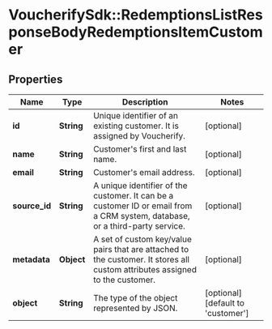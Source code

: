 # VoucherifySdk::RedemptionsListResponseBodyRedemptionsItemCustomer

## Properties

| Name | Type | Description | Notes |
| ---- | ---- | ----------- | ----- |
| **id** | **String** | Unique identifier of an existing customer. It is assigned by Voucherify. | [optional] |
| **name** | **String** | Customer&#39;s first and last name. | [optional] |
| **email** | **String** | Customer&#39;s email address. | [optional] |
| **source_id** | **String** | A unique identifier of the customer. It can be a customer ID or email from a CRM system, database, or a third-party service. | [optional] |
| **metadata** | **Object** | A set of custom key/value pairs that are attached to the customer. It stores all custom attributes assigned to the customer. | [optional] |
| **object** | **String** | The type of the object represented by JSON. | [optional][default to &#39;customer&#39;] |


